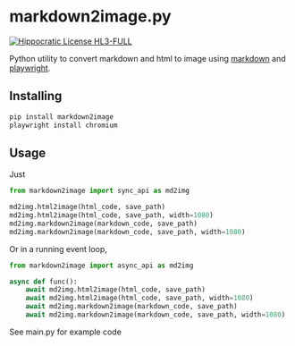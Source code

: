 # markdown2image.py

[![Hippocratic License HL3-FULL](https://img.shields.io/static/v1?label=Hippocratic%20License&message=HL3-FULL&labelColor=5e2751&color=bc8c3d)](https://firstdonoharm.dev/version/3/0/full.html)

Python utility to convert markdown and html to image using [markdown](https://github.com/Python-Markdown/markdown) and [playwright](https://github.com/microsoft/playwright).

## Installing
``` bash
pip install markdown2image
playwright install chromium
```

## Usage
Just 
``` python
from markdown2image import sync_api as md2img

md2img.html2image(html_code, save_path)
md2img.html2image(html_code, save_path, width=1080)
md2img.markdown2image(markdown_code, save_path)
md2img.markdown2image(markdown_code, save_path, width=1080)
```

Or in a running event loop,

``` python
from markdown2image import async_api as md2img

async def func():
    await md2img.html2image(html_code, save_path)
    await md2img.html2image(html_code, save_path, width=1080)
    await md2img.markdown2image(markdown_code, save_path)
    await md2img.markdown2image(markdown_code, save_path, width=1080)
```

See main.py for example code